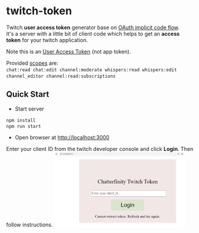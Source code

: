 # twitch-token

Twitch **user access token** generator base on [OAuth implicit code flow](https://dev.twitch.tv/docs/authentication/getting-tokens-oauth/#oauth-implicit-code-flow).  
It's a server with a little bit of client code which helps to get an **access token** for your twitch application.  
  
Note this is an [User Access Token](https://dev.twitch.tv/docs/authentication#types-of-tokens) (not app token).  
  
Provided [scopes](https://dev.twitch.tv/docs/authentication/#scopes) are:  
```chat:read chat:edit channel:moderate whispers:read whispers:edit channel_editor channel:read:subscriptions```

## Quick Start

* Start server

```console
npm install
npm run start
```

* Open browser at <http://localhost:3000>

Enter your client ID from the twitch developer console and click **Login**. Then follow instructions.
<img src="/screenshot.png" alt="example" width="70%" height:="70%"/>
